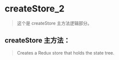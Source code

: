 # createStore_2
> 这个是 createStore 主方法逻辑部分。

## createStore 主方法：
> Creates a Redux store that holds the state tree.
